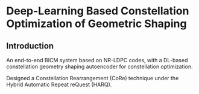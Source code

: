 # Deep-Learning Based Constellation Optimization of Geometric Shaping
## Introduction
An end-to-end BICM system based on NR-LDPC codes, with a DL-based constellation geometry shaping autoencoder for constellation optimization.

Designed a Constellation Rearrangement (CoRe) technique under the Hybrid Automatic Repeat reQuest (HARQ).
